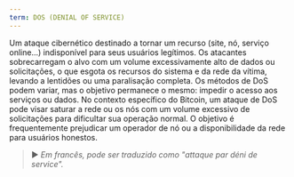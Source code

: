 ```yaml
---
term: DOS (DENIAL OF SERVICE)
---
```


Um ataque cibernético destinado a tornar um recurso (site, nó, serviço online...) indisponível para seus usuários legítimos. Os atacantes sobrecarregam o alvo com um volume excessivamente alto de dados ou solicitações, o que esgota os recursos do sistema e da rede da vítima, levando a lentidões ou uma paralisação completa. Os métodos de DoS podem variar, mas o objetivo permanece o mesmo: impedir o acesso aos serviços ou dados. No contexto específico do Bitcoin, um ataque de DoS pode visar saturar a rede ou os nós com um volume excessivo de solicitações para dificultar sua operação normal. O objetivo é frequentemente prejudicar um operador de nó ou a disponibilidade da rede para usuários honestos.

> ► *Em francês, pode ser traduzido como "attaque par déni de service".*